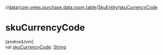 //[data](../../../index.md)/[com.veles.purchase.data.room.table](../index.md)/[SkuEntity](index.md)/[skuCurrencyCode](sku-currency-code.md)

# skuCurrencyCode

[androidJvm]\
val [skuCurrencyCode](sku-currency-code.md): [String](https://kotlinlang.org/api/latest/jvm/stdlib/kotlin/-string/index.html)
